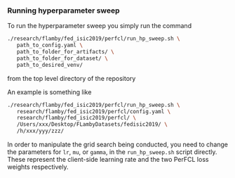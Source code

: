 ### Running hyperparameter sweep

To run the hyperparameter sweep you simply run the command

```bash
./research/flamby/fed_isic2019/perfcl/run_hp_sweep.sh \
   path_to_config.yaml \
   path_to_folder_for_artifacts/ \
   path_to_folder_for_dataset/ \
   path_to_desired_venv/
```

from the top level directory of the repository

An example is something like
``` bash
./research/flamby/fed_isic2019/perfcl/run_hp_sweep.sh \
   research/flamby/fed_isic2019/perfcl/config.yaml \
   research/flamby/fed_isic2019/perfcl/ \
   /Users/xxx/Desktop/FLambyDatasets/fedisic2019/ \
   /h/xxx/yyy/zzz/
```

In order to manipulate the grid search being conducted, you need to change the parameters for `lr`, `mu`, or `gamma`, in the `run_hp_sweep.sh` script directly. These represent the client-side learning rate and the two PerFCL loss weights respectively.
